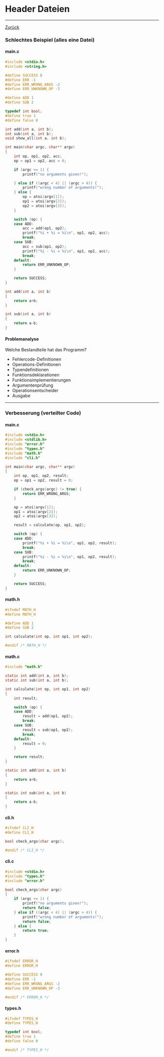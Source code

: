 # Header Dateien
---
[Zurück](../README.md)

### Schlechtes Beispiel (alles eine Datei)

#### main.c
```c
#include <stdio.h>
#include <string.h>

#define SUCCESS 0
#define ERR -1
#define ERR_WRONG_ARGS -2
#define ERR_UNKNOWN_OP -3

#define ADD 1
#define SUB 2

typedef int bool;
#define true 1
#define false 0

int add(int a, int b);
int sub(int a, int b);
void show_all(int a, int b);

int main(char argc, char** argv)
{
	int op, op1, op2, acc;
	op = op1 = op2, acc = 0;

	if (argc <= 1) {
		printf("no arguments given!");

	} else if ((argc < 4) || (argc > 4)) {
		printf("wrong number of arguments!");
	} else {
		op = atoi(argv[1]);
		op1 = atoi(argv[2]);
		op2 = atoi(argv[3]);
	}

	switch (op) {
	case ADD:
		acc = add(op1, op2);
		printf("%i + %i = %i\n", op1, op2, acc);
		break;
	case SUB:
		acc = sub(op1, op2);
		printf("%i - %i = %i\n", op1, op2, acc);
		break;
	default:
		return ERR_UNKNOWN_OP;
	}

	return SUCCESS;
}

int add(int a, int b)
{
	return a+b;
}

int sub(int a, int b)
{
	return a-b;
}
```

#### Problemanalyse
Welche Bestandteile hat das Programm?
* Fehlercode-Definitionen
* Operations-Definitionen
* Typendefinitionen
* Funktionsdeklarationen
* Funktionsimplementierungen
* Argumentenprüfung
* Operationsentscheider
* Ausgabe

---

### Verbesserung (verteilter Code)

#### main.c
```c
#include <stdio.h>
#include <stdlib.h>
#include "error.h"
#include "types.h"
#include "math.h"
#include "cli.h"

int main(char argc, char** argv)
{
	int op, op1, op2, result;
	op = op1 = op2, result = 0;

	if (check_args(argc) != true) {
		return ERR_WRONG_ARGS;
	}

	op = atoi(argv[1]);
	op1 = atoi(argv[2]);
	op2 = atoi(argv[3]);

	result = calculate(op, op1, op2);

	switch (op) {
	case ADD:
		printf("%i + %i = %i\n", op1, op2, result);
		break;
	case SUB:
		printf("%i - %i = %i\n", op1, op2, result);
		break;
	default:
		return ERR_UNKNOWN_OP;
	}

	return SUCCESS;
}
```

#### math.h
```c
#ifndef MATH_H
#define MATH_H

#define ADD 1
#define SUB 2

int calculate(int op, int op1, int op2);

#endif /* MATH_H */
```


#### math.c
```c
#include "math.h"

static int add(int a, int b);
static int sub(int a, int b);

int calculate(int op, int op1, int op2)
{
	int result;

	switch (op) {
	case ADD:
		result = add(op1, op2);
		break;
	case SUB:
		result = sub(op1, op2);
		break;
	default:
		result = 0;
	}

	return result;
}

static int add(int a, int b)
{
	return a+b;
}

static int sub(int a, int b)
{
	return a-b;
}
```


#### cli.h
```c
#ifndef CLI_H
#define CLI_H

bool check_args(char argc);

#endif /* CLI_H */
```


#### cli.c
```c
#include <stdio.h>
#include "types.h"
#include "error.h"

bool check_args(char argc)
{
	if (argc <= 1) {
		printf("no arguments given!");
		return false;
	} else if ((argc < 4) || (argc > 4)) {
		printf("wrong number of arguments!");
		return false;
	} else {
		return true;
	}
}
```


#### error.h
```c
#ifndef ERROR_H
#define ERROR_H

#define SUCCESS 0
#define ERR -1
#define ERR_WRONG_ARGS -2
#define ERR_UNKNOWN_OP -3

#endif /* ERROR_H */
```


#### types.h
```c
#ifndef TYPES_H
#define TYPES_H

typedef int bool;
#define true 1
#define false 0

#endif /* TYPES_H */
```
